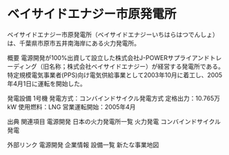 # ベイサイドエナジー市原発電所

ベイサイドエナジー市原発電所（ベイサイドエナジーいちはらはつでんしょ）は、千葉県市原市五井南海岸にある火力発電所。

概要
電源開発が100%出資して設立した株式会社J-POWERサプライアンドトレーディング（旧名称；株式会社ベイサイドエナジー）が経営する発電所である。特定規模電気事業者(PPS)向け電気供給事業として2003年10月に着工し、2005年4月1日に運転を開始した。

発電設備
1号機
発電方式：コンバインドサイクル発電方式
定格出力：10.765万kW
使用燃料：LNG
営業運転開始：2005年4月

出典
関連項目
電源開発
日本の火力発電所一覧
火力発電
コンバインドサイクル発電

外部リンク
電源開発 企業情報 設備一覧 新たな事業地図